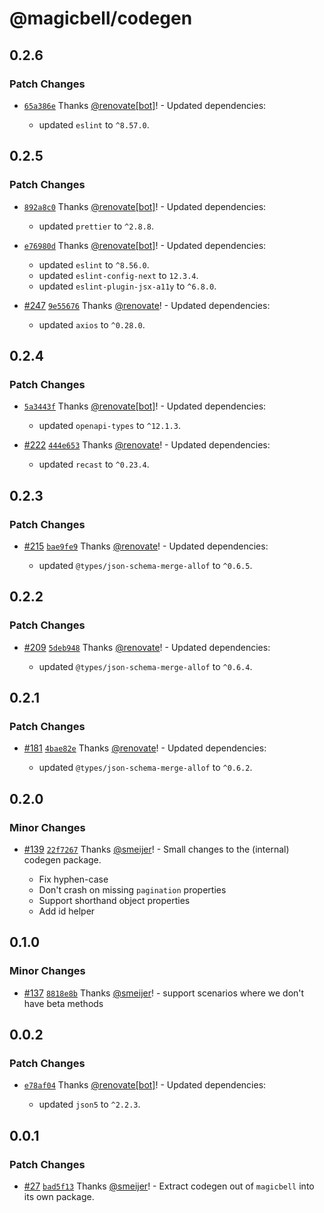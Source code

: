 # @magicbell/codegen

## 0.2.6

### Patch Changes

- [`65a386e`](https://github.com/magicbell-io/magicbell-js/commit/65a386e5459e0e66b080d27950f1e7ecb4f3c97d) Thanks [@renovate[bot]](https://github.com/renovate%5Bbot%5D)! - Updated dependencies:

  - updated `eslint` to `^8.57.0`.

## 0.2.5

### Patch Changes

- [`892a8c0`](https://github.com/magicbell-io/magicbell-js/commit/892a8c09607cf84fa62ed6ee89d228e9a259ee6f) Thanks [@renovate[bot]](https://github.com/renovate%5Bbot%5D)! - Updated dependencies:

  - updated `prettier` to `^2.8.8`.

- [`e76980d`](https://github.com/magicbell-io/magicbell-js/commit/e76980db29934f3983f3143cf55cab01befbce8e) Thanks [@renovate[bot]](https://github.com/renovate%5Bbot%5D)! - Updated dependencies:

  - updated `eslint` to `^8.56.0`.
  - updated `eslint-config-next` to `12.3.4`.
  - updated `eslint-plugin-jsx-a11y` to `^6.8.0`.

- [#247](https://github.com/magicbell-io/magicbell-js/pull/247) [`9e55676`](https://github.com/magicbell-io/magicbell-js/commit/9e55676f6c252728e941c224f4dd3a486bb646cc) Thanks [@renovate](https://github.com/apps/renovate)! - Updated dependencies:

  - updated `axios` to `^0.28.0`.

## 0.2.4

### Patch Changes

- [`5a3443f`](https://github.com/magicbell-io/magicbell-js/commit/5a3443f814323352b35eab36d87dbf9e3aa1cba0) Thanks [@renovate[bot]](https://github.com/renovate%5Bbot%5D)! - Updated dependencies:

  - updated `openapi-types` to `^12.1.3`.

- [#222](https://github.com/magicbell-io/magicbell-js/pull/222) [`444e653`](https://github.com/magicbell-io/magicbell-js/commit/444e653a435255d5ffcd10257f595cf496e3d1c8) Thanks [@renovate](https://github.com/apps/renovate)! - Updated dependencies:

  - updated `recast` to `^0.23.4`.

## 0.2.3

### Patch Changes

- [#215](https://github.com/magicbell-io/magicbell-js/pull/215) [`bae9fe9`](https://github.com/magicbell-io/magicbell-js/commit/bae9fe9d9a4c1ff7f49f9d9cee137824ac089abb) Thanks [@renovate](https://github.com/apps/renovate)! - Updated dependencies:

  - updated `@types/json-schema-merge-allof` to `^0.6.5`.

## 0.2.2

### Patch Changes

- [#209](https://github.com/magicbell-io/magicbell-js/pull/209) [`5deb948`](https://github.com/magicbell-io/magicbell-js/commit/5deb94806d5e76f5e387cf6c77c1042770259c2a) Thanks [@renovate](https://github.com/apps/renovate)! - Updated dependencies:

  - updated `@types/json-schema-merge-allof` to `^0.6.4`.

## 0.2.1

### Patch Changes

- [#181](https://github.com/magicbell-io/magicbell-js/pull/181) [`4bae82e`](https://github.com/magicbell-io/magicbell-js/commit/4bae82e676f88b049243017b9e470cfbeddfb6ad) Thanks [@renovate](https://github.com/apps/renovate)! - Updated dependencies:

  - updated `@types/json-schema-merge-allof` to `^0.6.2`.

## 0.2.0

### Minor Changes

- [#139](https://github.com/magicbell-io/magicbell-js/pull/139) [`22f7267`](https://github.com/magicbell-io/magicbell-js/commit/22f72679b65405e79a5a4a80d112678c3080ddc5) Thanks [@smeijer](https://github.com/smeijer)! - Small changes to the (internal) codegen package.

  - Fix hyphen-case
  - Don't crash on missing `pagination` properties
  - Support shorthand object properties
  - Add id helper

## 0.1.0

### Minor Changes

- [#137](https://github.com/magicbell-io/magicbell-js/pull/137) [`8818e8b`](https://github.com/magicbell-io/magicbell-js/commit/8818e8bcefa06081d9a082387f6f18cbc2500dd6) Thanks [@smeijer](https://github.com/smeijer)! - support scenarios where we don't have beta methods

## 0.0.2

### Patch Changes

- [`e78af04`](https://github.com/magicbell-io/magicbell-js/commit/e78af04eb97aebffe8fa41e088890364cb5367ad) Thanks [@renovate[bot]](https://github.com/renovate%5Bbot%5D)! - Updated dependencies:

  - updated `json5` to `^2.2.3`.

## 0.0.1

### Patch Changes

- [#27](https://github.com/magicbell-io/magicbell-js/pull/27) [`bad5f13`](https://github.com/magicbell-io/magicbell-js/commit/bad5f13e9f61c4f4be08d48d84755d87bb0551e5) Thanks [@smeijer](https://github.com/smeijer)! - Extract codegen out of `magicbell` into its own package.
